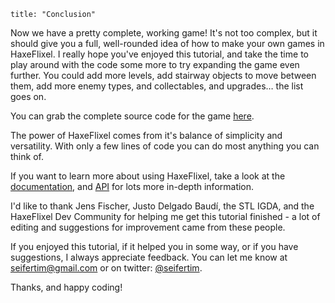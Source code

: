 ```
title: "Conclusion"
```

Now we have a pretty complete, working game! It's not too complex, but it should give you a full, well-rounded idea of how to make your own games in HaxeFlixel. I really hope you've enjoyed this tutorial, and take the time to play around with the code some more to try expanding the game even further. You could add more levels, add stairway objects to move between them, add more enemy types, and collectables, and upgrades… the list goes on.

You can grab the complete source code for the game [here](https://github.com/SeiferTim/HaxeFlixel-Tutorial/tree/master).

The power of HaxeFlixel comes from it's balance of simplicity and versatility. With only a few lines of code you can do most anything you can think of.

If you want to learn more about using HaxeFlixel, take a look at the [documentation](http://haxeflixel.com/documentation/), and [API](http://api.haxeflixel.com/) for lots more in-depth information.

I'd like to thank Jens Fischer, Justo Delgado Baudí, the STL IGDA, and the HaxeFlixel Dev Community for helping me get this tutorial finished - a lot of editing and suggestions for improvement came from these people.

If you enjoyed this tutorial, if it helped you in some way, or if you have suggestions, I always appreciate feedback. You can let me know at seifertim@gmail.com or on twitter: [@seifertim](https://twitter.com/SeiferTim).

Thanks, and happy coding!
